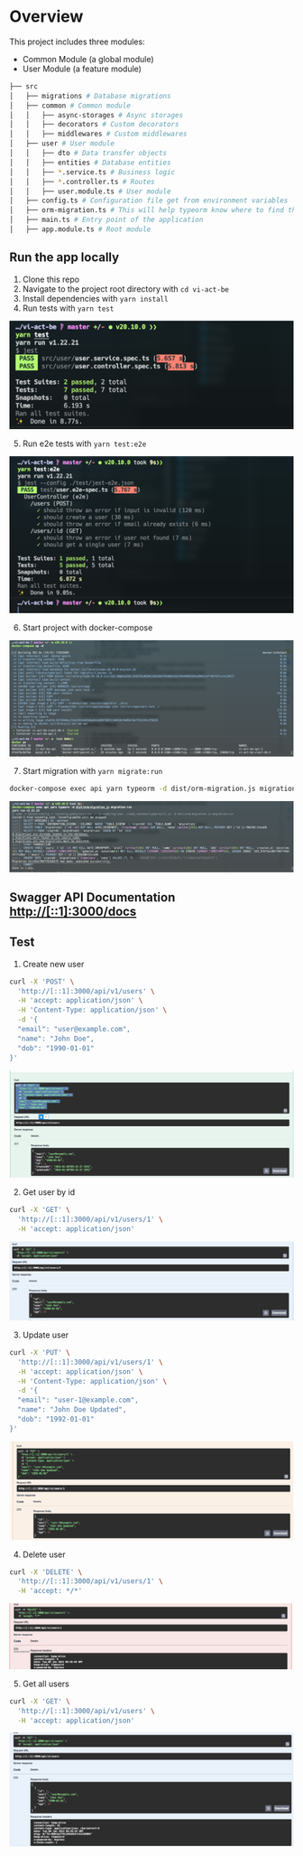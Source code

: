 # Overview

This project includes three modules:

- Common Module (a global module)
- User Module (a feature module)

```sh
├── src
│   ├── migrations # Database migrations
│   ├── common # Common module
│   │   ├── async-storages # Async storages
│   │   ├── decorators # Custom decorators
│   │   ├── middlewares # Custom middlewares
│   ├── user # User module
│   │   ├── dto # Data transfer objects
│   │   ├── entities # Database entities
│   │   ├── *.service.ts # Business logic
│   │   ├── *.controller.ts # Routes
│   │   ├── user.module.ts # User module
│   ├── config.ts # Configuration file get from environment variables
│   ├── orm-migration.ts # This will help typeorm know where to find the connection options when run from the command line
│   ├── main.ts # Entry point of the application
│   ├── app.module.ts # Root module
```

## Run the app locally

1. Clone this repo
2. Navigate to the project root directory with `cd vi-act-be`
3. Install dependencies with `yarn install`
4. Run tests with `yarn test`

![Test Result](image.png)

5. Run e2e tests with `yarn test:e2e`

![E2E Test](image-1.png)

6. Start project with docker-compose

![Docker](image-2.png)

7. Start migration with `yarn migrate:run`

```sh
docker-compose exec api yarn typeorm -d dist/orm-migration.js migration:run
```

![Migrate](image-3.png)

## Swagger API Documentation <http://[::1]:3000/docs>

## Test

1. Create new user

```sh
curl -X 'POST' \
  'http://[::1]:3000/api/v1/users' \
  -H 'accept: application/json' \
  -H 'Content-Type: application/json' \
  -d '{
  "email": "user@example.com",
  "name": "John Doe",
  "dob": "1990-01-01"
}'
```

![Create new user](image-5.png)

2. Get user by id

```sh
curl -X 'GET' \
  'http://[::1]:3000/api/v1/users/1' \
  -H 'accept: application/json'
```

![Get User](image-4.png)

3. Update user

```sh
curl -X 'PUT' \
  'http://[::1]:3000/api/v1/users/1' \
  -H 'accept: application/json' \
  -H 'Content-Type: application/json' \
  -d '{
  "email": "user-1@example.com",
  "name": "John Doe Updated",
  "dob": "1992-01-01"
}'
```

![Updated](image-6.png)

4. Delete user

```sh
curl -X 'DELETE' \
  'http://[::1]:3000/api/v1/users/1' \
  -H 'accept: */*'
```

![Delete](image-7.png)

5. Get all users

```sh
curl -X 'GET' \
  'http://[::1]:3000/api/v1/users' \
  -H 'accept: application/json'
```

![Get all user](image-8.png)
